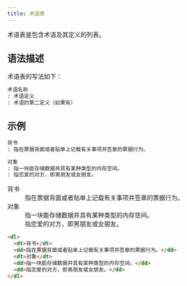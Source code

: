 ```yaml
---
title: 术语表
---
```


术语表是包含术语及其定义的列表。

## 语法描述

术语表的写法如下：

```markdown
术语名称
: 术语定义
: 术语的第二定义（如果有）
```

## 示例

```markdown
背书
: 指在票据背面或者贴单上记载有关事项并签章的票据行为。

对象
: 指一块能存储数据并具有某种类型的内存空间。
: 指恋爱的对方，即男朋友或女朋友。
```

<div class='exmp'>
  <div class='exmp-container'>
    <dl>
      <dt>背书</dt>
      <dd>指在票据背面或者贴单上记载有关事项并签章的票据行为。</dd>
      <dt>对象</dt>
      <dd>指一块能存储数据并具有某种类型的内存空间。</dd>
      <dd>指恋爱的对方，即男朋友或女朋友。</dd>
    </dl>
  </div>
</div>

```html
<dl>
  <dt>背书</dt>
  <dd>指在票据背面或者贴单上记载有关事项并签章的票据行为。</dd>
  <dt>对象</dt>
  <dd>指一块能存储数据并具有某种类型的内存空间。</dd>
  <dd>指恋爱的对方，即男朋友或女朋友。</dd>
</dl>
```




